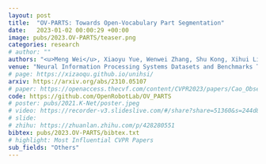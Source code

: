 ```yaml
---
layout: post
title:  "OV-PARTS: Towards Open-Vocabulary Part Segmentation"
date:   2023-01-02 00:00:29 +00:00
image: pubs/2023.OV-PARTS/teaser.png
categories: research
# author: ""
authors: "<u>Meng Wei</u>, Xiaoyu Yue, Wenwei Zhang, Shu Kong, Xihui Liu, <strong>Jiangmiao Pang</strong><sup>&dagger;</sup>"
venue: "Neural Information Processing Systems Datasets and Benchmarks Track"
# page: https://xizaoqu.github.io/unihsi/
arxiv: https://arxiv.org/abs/2310.05107
# paper: https://openaccess.thecvf.com/content/CVPR2023/papers/Cao_Observation-Centric_SORT_Rethinking_SORT_for_Robust_Multi-Object_Tracking_CVPR_2023_paper.pdf
code: https://github.com/OpenRobotLab/OV_PARTS
# poster: pubs/2021.K-Net/poster.jpeg
# video: https://recorder-v3.slideslive.com/#/share?share=51360&s=244d89a2-1418-4fd5-89fe-dc9616fc6efd
# slide:
# zhihu: https://zhuanlan.zhihu.com/p/428280551
bibtex: pubs/2023.OV-PARTS/bibtex.txt
# highlight: Most Influential CVPR Papers
sub_fields: "Others"
---
```

